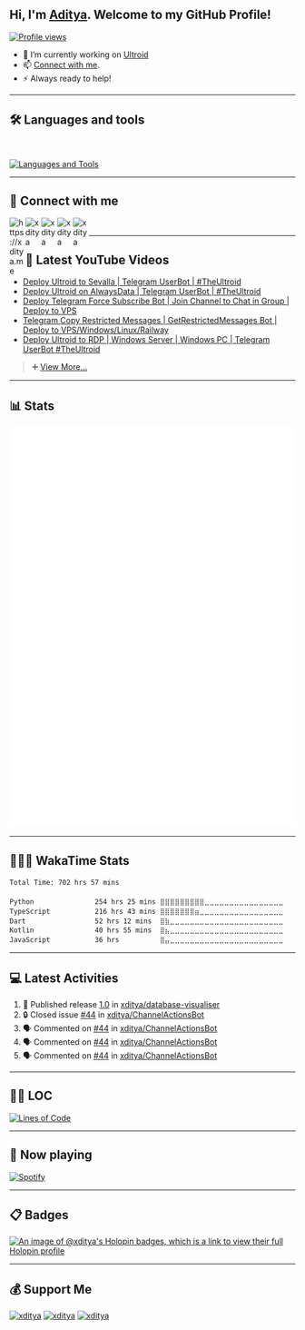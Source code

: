 ## Hi, I'm [Aditya](https://xditya.me). Welcome to my GitHub Profile!

[![Profile views](https://komarev.com/ghpvc/?username=xditya&label=Profile%20views&style=for-the-badge)](https://github.com/xditya)
- 💫 I’m currently working on [Ultroid](https://github.com/TeamUltroid)
- 📫 [Connect with me](#-connect-with-me).
- ⚡ Always ready to help!

---

## 🛠️ Languages and tools
</br>

[![Languages and Tools](https://skillicons.dev/icons?i=androidstudio,bash,vscode,docker,git,github,linux,heroku,arduino,redis,mongodb,java,html,py,c,ts,js,deno,flutter,fastapi&perline=10)](https://xditya.me)

---

## 🔗 Connect with me

<!-- png icons from https://iconscout.com/ -->
<a href="https://xditya.me" class="padded"><img align="left" alt="https://xditya.me" width="28px" src="./res/website.png" /></a> 
<a href="https://youtube.com/xditya" class="padded"><img align="left" alt="xditya" width="28px" src="./res/youtube.png" /></a> 
<a href="https://telegram.dog/xditya" class="padded"><img align="left" alt="xditya" width="28px" src="./res/telegram.png" /></a> 
<a href="https://twitter.com/its_xditya" class="padded"><img align="left" alt="xditya" width="28px" src="./res/twitter.png" /></a> 
<a href="https://linkedin.com/in/xditya" class="padded"><img align="left" alt="xditya" width="28px" src="./res/linkedin.png" /></a> 
</br>

---

## 🎥 Latest YouTube Videos

<!-- YouTube:START -->
- [Deploy Ultroid to Sevalla | Telegram UserBot | #TheUltroid](https://www.youtube.com/watch?v=-b7v30w-Ecg)
- [Deploy Ultroid on AlwaysData | Telegram UserBot | #TheUltroid](https://www.youtube.com/watch?v=LBgXGv34XhI)
- [Deploy Telegram Force Subscribe Bot | Join Channel to Chat in Group | Deploy to VPS](https://www.youtube.com/watch?v=8JTWG6yFi-4)
- [Telegram Copy Restricted Messages | GetRestrictedMessages Bot | Deploy to VPS/Windows/Linux/Railway](https://www.youtube.com/watch?v=uk6kd29C9E8)
- [Deploy Ultroid to RDP | Windows Server | Windows PC | Telegram UserBot #TheUltroid](https://www.youtube.com/watch?v=Lb6UKuDcsJE)
<!-- YouTube:END -->
> ➕ [View More...](https://youtube.com/xditya)

---

## 📊 Stats

[![Metrics](./github-metrics.svg)](https://xditya.me)

---

## 👨🏻‍💻 WakaTime Stats

<!--START_SECTION:waka-->

```txt
Total Time: 702 hrs 57 mins

Python               254 hrs 25 mins ⣿⣿⣿⣿⣿⣿⣿⣿⣿⣀⣀⣀⣀⣀⣀⣀⣀⣀⣀⣀⣀⣀⣀⣀⣀   36.19 %
TypeScript           216 hrs 43 mins ⣿⣿⣿⣿⣿⣿⣿⣶⣀⣀⣀⣀⣀⣀⣀⣀⣀⣀⣀⣀⣀⣀⣀⣀⣀   30.83 %
Dart                 52 hrs 12 mins  ⣿⣷⣀⣀⣀⣀⣀⣀⣀⣀⣀⣀⣀⣀⣀⣀⣀⣀⣀⣀⣀⣀⣀⣀⣀   07.43 %
Kotlin               40 hrs 55 mins  ⣿⣦⣀⣀⣀⣀⣀⣀⣀⣀⣀⣀⣀⣀⣀⣀⣀⣀⣀⣀⣀⣀⣀⣀⣀   05.82 %
JavaScript           36 hrs          ⣿⣤⣀⣀⣀⣀⣀⣀⣀⣀⣀⣀⣀⣀⣀⣀⣀⣀⣀⣀⣀⣀⣀⣀⣀   05.12 %
```

<!--END_SECTION:waka-->

---

## 💻 Latest Activities

<!--START_SECTION:activity-->
1. 🚀 Published release [1.0](https://github.com/xditya/database-visualiser/releases/tag/v1) in [xditya/database-visualiser](https://github.com/xditya/database-visualiser)
2. 🔒 Closed issue [#44](https://github.com/xditya/ChannelActionsBot/issues/44) in [xditya/ChannelActionsBot](https://github.com/xditya/ChannelActionsBot)
3. 🗣 Commented on [#44](https://github.com/xditya/ChannelActionsBot/issues/44#issuecomment-2692671560) in [xditya/ChannelActionsBot](https://github.com/xditya/ChannelActionsBot)
4. 🗣 Commented on [#44](https://github.com/xditya/ChannelActionsBot/issues/44#issuecomment-2692664132) in [xditya/ChannelActionsBot](https://github.com/xditya/ChannelActionsBot)
5. 🗣 Commented on [#44](https://github.com/xditya/ChannelActionsBot/issues/44#issuecomment-2692569372) in [xditya/ChannelActionsBot](https://github.com/xditya/ChannelActionsBot)
<!--END_SECTION:activity-->

---

## 👨‍💻 LOC
[![Lines of Code](https://api.githubtrends.io/user/svg/xditya/langs?time_range=one_year&include_private=True&loc_metric=changed&theme=dark)](https://xditya.me)

---

## 🎵 Now playing

[![Spotify](https://spotify-readme-new-lyart.vercel.app/api?theme=dark&rainbow=true&scan=true)](https://open.spotify.com/user/on84l0syf9y9m2m84unz4h8uq)

---

## 📋 Badges
[![An image of @xditya's Holopin badges, which is a link to view their full Holopin profile](https://holopin.me/xditya)](https://holopin.io/@xditya)

---

## 💰 Support Me

<a href="https://ko-fi.com/xditya" class="padded"><img height="35" style="border:0px;height:35px;" alt="xditya" src="https://az743702.vo.msecnd.net/cdn/kofi3.png?v=0" /></a>
<a href="https://www.paypal.me/xditya7" class="padded"><img height="35" style="border:0px;height:35px;" alt="xditya" src="https://cdn.rawgit.com/twolfson/paypal-github-button/1.0.0/dist/button.svg" /></a>
<a href="https://www.digitalocean.com/?refcode=7b7d6a915392&utm_campaign=Referral_Invite&utm_medium=Referral_Program&utm_source=badge"><img height="35" style="border:0px;height:35px;" alt="xditya" src="https://web-platforms.sfo2.digitaloceanspaces.com/WWW/Badge%202.svg" alt="DigitalOcean Referral Badge" /></a>

